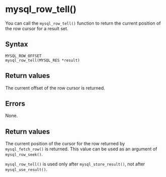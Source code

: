 mysql_row_tell() 
=====================================

You can call the `mysql_row_tell()` function to return the current position of the row cursor for a result set. 

Syntax 
---------------------------

```unknow
MYSQL_ROW_OFFSET
mysql_row_tell(MYSQL_RES *result)
```



Return values 
----------------------------------

The current offset of the row cursor is returned.

Errors 
---------------------------

None.

Return values 
----------------------------------

The current position of the cursor for the row returned by `mysql_fetch_row()` is returned. This value can be used as an argument of `mysql_row_seek()`. 

`mysql_row_tell()` is used only after `mysql_store_result()`, not after `mysql_use_result()`.
